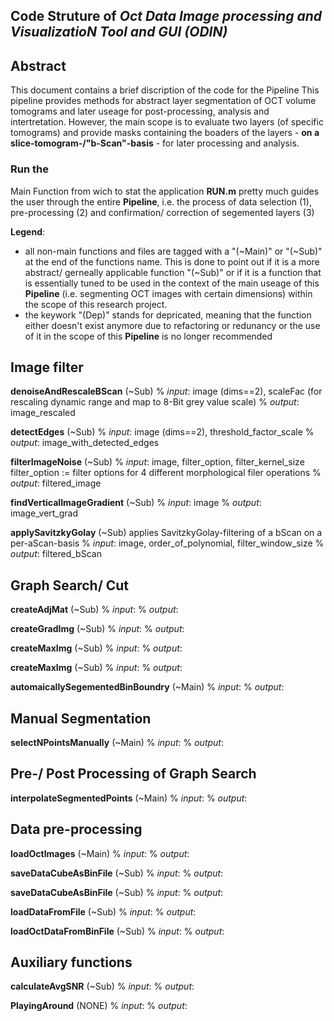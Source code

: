 ## Code Struture of *Oct Data Image processing and VisualizatioN Tool and GUI (ODIN)*

## Abstract
This document contains a brief discription of the code for the Pipeline
This pipeline provides methods for abstract layer segmentation of OCT volume tomograms and later useage for post-processing, analysis and intertretation.
However, the main scope is to evaluate two layers (of specific tomograms) and provide masks containing the boaders of the layers - **on a slice-tomogram-/"b-Scan"-basis** - for later processing and analysis.

### Run the
Main Function from wich to stat the application
**RUN.m**
pretty much guides the user through the entire **Pipeline**, i.e. the process of data selection (1), pre-processing (2) and confirmation/ correction of segemented layers (3)

**Legend**:
- all non-main functions and files are tagged with a "(~Main)" or "(~Sub)" at the end of the functions name. This is done to point out if it is a more abstract/ gerneally applicable function "(~Sub)" or if it is a function that is essentially tuned to be used in the context of the main useage of this **Pipeline** (i.e. segmenting OCT images with certain dimensions) within the scope of this research project.
- the keywork "(Dep)" stands for depricated, meaning that the function either doesn't exist anymore due to refactoring or redunancy or the use of it in the scope of this **Pipeline** is no longer recommended

## Image filter
**denoiseAndRescaleBScan** (~Sub)
% *input*: image (dims==2), scaleFac (for rescaling dynamic range and map to 8-Bit grey value scale)
% *output*: image_rescaled

**detectEdges** (~Sub)
% *input*: image (dims==2), threshold_factor_scale
% *output*: image_with_detected_edges

**filterImageNoise** (~Sub)
% *input*: image, filter_option, filter_kernel_size
filter_option := filter options for 4 different morphological filer operations
% *output*: filtered_image

**findVerticalImageGradient** (~Sub)
% *input*: image
% *output*: image_vert_grad

**applySavitzkyGolay** (~Sub)
applies SavitzkyGolay-filtering of a bScan on a per-aScan-basis
% *input*: image, order_of_polynomial, filter_window_size
% *output*: filtered_bScan

## Graph Search/ Cut
**createAdjMat** (~Sub)
% *input*:
% *output*:

**createGradImg** (~Sub)
% *input*:
% *output*:

**createMaxImg** (~Sub)
% *input*:
% *output*:

**createMaxImg** (~Sub)
% *input*:
% *output*:

**automaicallySegementedBinBoundry** (~Main)
% *input*:
% *output*:

## Manual Segmentation
**selectNPointsManually** (~Main)
% *input*:
% *output*:


## Pre-/ Post Processing of Graph Search
**interpolateSegmentedPoints** (~Main)
% *input*:
% *output*:

## Data pre-processing
**loadOctImages** (~Main)
% *input*:
% *output*:

**saveDataCubeAsBinFile** (~Sub)
% *input*:
% *output*:

**saveDataCubeAsBinFile** (~Sub)
% *input*:
% *output*:

**loadDataFromFile** (~Sub)
% *input*:
% *output*:

**loadOctDataFromBinFile** (~Sub)
% *input*:
% *output*:


## Auxiliary functions
**calculateAvgSNR** (~Sub)
% *input*:
% *output*:

**PlayingAround** (NONE)
% *input*:
% *output*:
